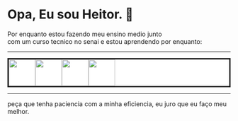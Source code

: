 <head>
  <link rel="stylesheet" type='text/css' href="https://cdn.jsdelivr.net/gh/devicons/devicon@latest/devicon.min.css" />
</head>
<script>
  function sinistro(){
    console.log('olá console.');
    }
</script>



<h1>
  Opa, Eu sou Heitor. 🦤
</h1>
<p>
  Por enquanto estou fazendo meu ensino medio junto <br>
  com um curso tecnico no senai e estou aprendendo por enquanto:
  <br>
</p>
<hr>
<div style="display: flex; border: solid; background-color: #FFFFFF">
<img src="https://cdn.jsdelivr.net/gh/devicons/devicon@latest/icons/css3/css3-plain-wordmark.svg" width="60px" />
<img src="https://cdn.jsdelivr.net/gh/devicons/devicon@latest/icons/html5/html5-plain-wordmark.svg"  width="60px"/>
<img src="https://cdn.jsdelivr.net/gh/devicons/devicon@latest/icons/javascript/javascript-original.svg" width="60px" />
<img src="https://cdn.jsdelivr.net/gh/devicons/devicon@latest/icons/github/github-original.svg" width="60px" />
</div>
<hr>
<p>
  peça que tenha paciencia com a minha eficiencia, eu juro que eu faço meu melhor.
</p>
